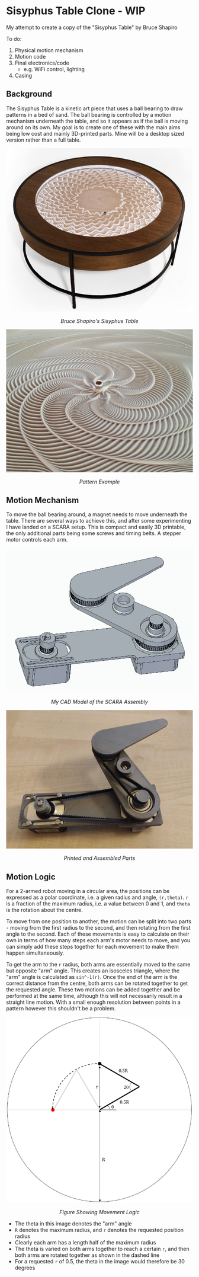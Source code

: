 # Sisyphus Table Clone - WIP

My attempt to create a copy of the "Sisyphus Table" by Bruce Shapiro

To do:
1. Physical motion mechanism
2. Motion code
3. Final electronics/code
   - e.g. WiFi control, lighting
4. Casing

## Background

The Sisyphus Table is a kinetic art piece that uses a ball bearing to draw patterns in a bed of sand. The ball bearing is controlled by a motion mechanism underneath the table, and so it appears as if the ball is moving around on its own. My goal is to create one of these with the main aims being low cost and mainly 3D-printed parts. Mine will be a desktop sized version rather than a full table.

<p align="center">
  <img src="images/table.png"/>
</p>
<p align="center"><em>
	Bruce Shapiro's Sisyphus Table
</em></p>

<p align="center">
  <img src="images/pattern.png"/>
</p>
<p align="center"><em>
	Pattern Example
</em></p>

## Motion Mechanism

To move the ball bearing around, a magnet needs to move underneath the table. There are several ways to achieve this, and after some experimenting I have landed on a SCARA setup. This is compact and easily 3D printable, the only additional parts being some screws and timing belts. A stepper motor controls each arm.

<p align="center">
  <img src="images/cad.png"/>
</p>
<p align="center"><em>
	My CAD Model of the SCARA Assembly
</em></p>

<p align="center">
  <img src="images/actual.png"/>
</p>
<p align="center"><em>
	Printed and Assembled Parts
</em></p>

## Motion Logic

For a 2-armed robot moving in a circular area, the positions can be expressed as a polar coordinate, i.e. a given radius and angle, `(r,theta)`. `r` is a fraction of the maximum radius, i.e. a value between 0 and 1, and `theta` is the rotation about the centre. 

To move from one position to another, the motion can be split into two parts - moving from the first radius to the second, and then rotating from the first angle to the second. Each of these movements is easy to calculate on their own in terms of how many steps each arm's motor needs to move, and you can simply add these steps together for each movement to make them happen simultaneously. 

To get the arm to the `r` radius, both arms are essentially moved to the same but opposite "arm" angle. This creates an isosceles triangle, where the "arm" angle is calculated as `sin^-1(r)`. Once the end of the arm is the correct distance from the centre, both arms can be rotated together to get the requested angle. These two motions can be added together and be performed at the same time, although this will not necessarily result in a straight line motion. With a small enough resolution between points in a pattern however this shouldn't be a problem. 

<p align="center">
  <img src="images/motion_figure.png"/>
</p>
<p align="center"><em>
	Figure Showing Movement Logic
</em></p>

- The theta in this image denotes the "arm" angle
- `R` denotes the maximum radius, and `r` denotes the requested position radius
- Clearly each arm has a length half of the maximum radius
- The theta is varied on both arms together to reach a certain `r`, and then both arms are rotated together as shown in the dashed line 
- For a requested `r` of 0.5, the theta in the image would therefore be 30 degrees
